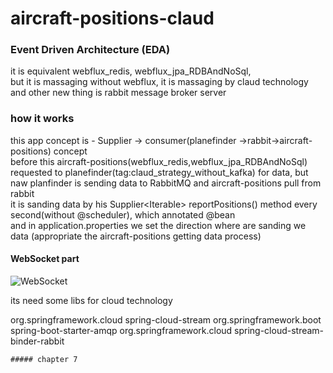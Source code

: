 # aircraft-positions-claud

### Event Driven Architecture (EDA)

it is equivalent webflux_redis, webflux_jpa_RDBAndNoSql,\
but it is massaging without webflux, it is massaging by claud technology\
and other new thing is rabbit message broker server

### how it works
this app concept is - Supplier -> consumer(planefinder ->rabbit->aircraft-positions) concept\
before this aircraft-positions(webflux_redis,webflux_jpa_RDBAndNoSql) requested to planefinder(tag:claud_strategy_without_kafka) for data, but naw planfinder is sending data to RabbitMQ and aircraft-positions pull from rabbit \
it is sanding data by his  Supplier<Iterable<Aircraft>> reportPositions() method every second(without @scheduler), which annotated @bean \
and in application.properties we set the direction where are sanding we data (appropriate the aircraft-positions getting data process)
  
#### WebSocket part
  
![WebSocket](https://user-images.githubusercontent.com/118361758/204624007-4b112159-25d6-4d37-b6b1-cbcdbbc9c035.png)

  its need some libs for cloud technology
  
 
  <dependency>
			<groupId>org.springframework.cloud</groupId>
			<artifactId>spring-cloud-stream</artifactId>
	</dependency>
  <dependency>
			<groupId>org.springframework.boot</groupId>
			<artifactId>spring-boot-starter-amqp</artifactId>
	</dependency>
	<dependency>
			<groupId>org.springframework.cloud</groupId>
			<artifactId>spring-cloud-stream-binder-rabbit</artifactId>
	</dependency>
	
	##### chapter 7
